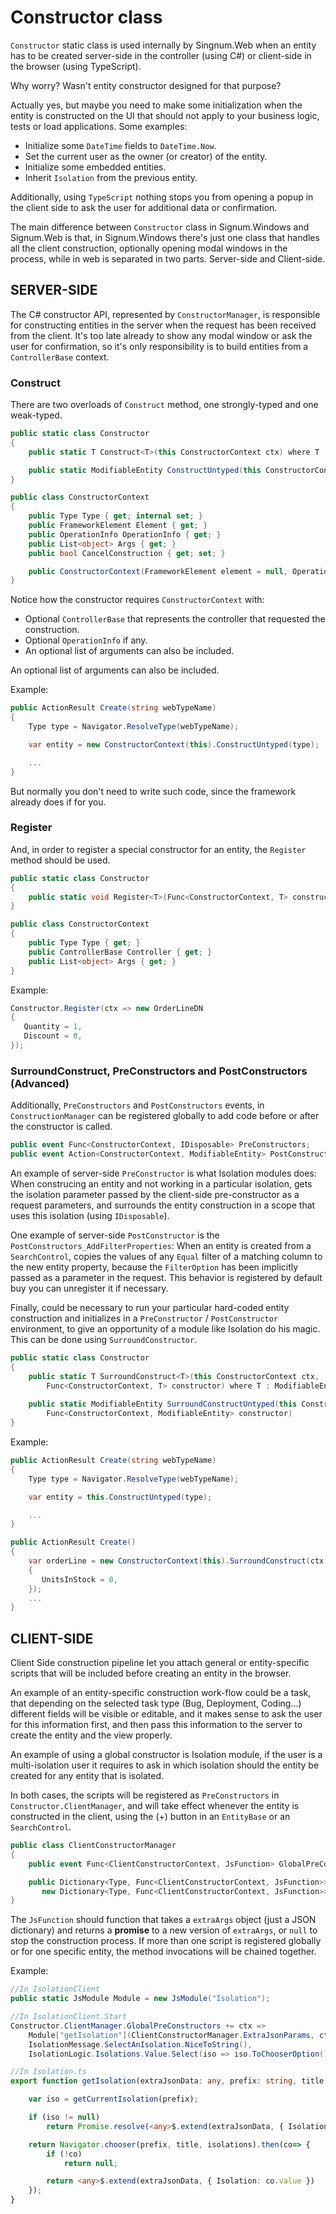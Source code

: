 # Constructor class

`Constructor` static class is used internally by Singnum.Web when an entity has to be created server-side in the controller (using C#) or client-side in the browser (using TypeScript). 

Why worry? Wasn't entity constructor designed for that purpose?

Actually yes, but maybe you need to make some initialization when the entity is constructed on the UI that should not apply to your business logic, tests or load applications. Some examples:

* Initialize some `DateTime` fields to `DateTime.Now`.
* Set the current user as the owner (or creator) of the entity.
* Initialize some embedded entities.
* Inherit `Isolation` from the previous entity. 

Additionally, using `TypeScript` nothing stops you from opening a popup in the client side to ask the user for additional data or confirmation.

The main difference between `Constructor` class in Signum.Windows and Signum.Web is that, in Signum.Windows there's just one class that handles all the client construction, optionally opening modal windows in the process, while in web is separated in two parts. Server-side and Client-side.


## SERVER-SIDE

The C# constructor API, represented by `ConstructorManager`, is responsible for constructing entities in the server when the request has been received from the client. It's too late already to show any modal window or ask the user for confirmation, so it's only responsibility is to build entities from a `ControllerBase` context. 

### Construct

There are two overloads of `Construct` method, one strongly-typed and one weak-typed.

```C#
public static class Constructor
{
    public static T Construct<T>(this ConstructorContext ctx) where T : ModifiableEntity

    public static ModifiableEntity ConstructUntyped(this ConstructorContext ctx, Type type)
}

public class ConstructorContext
{
    public Type Type { get; internal set; }
    public FrameworkElement Element { get; }
    public OperationInfo OperationInfo { get; }
    public List<object> Args { get; }
    public bool CancelConstruction { get; set; }

    public ConstructorContext(FrameworkElement element = null, OperationInfo operationInfo = null, List<object> args = null)
}
```

Notice how the constructor requires `ConstructorContext` with: 
* Optional `ControllerBase` that represents the controller that requested the construction.
* Optional `OperationInfo` if any.
* An optional list of arguments can also be included. 


An optional list of arguments can also be included. 

Example: 

```C#
public ActionResult Create(string webTypeName)
{
    Type type = Navigator.ResolveType(webTypeName);

    var entity = new ConstructorContext(this).ConstructUntyped(type);

    ...
}
```

But normally you don't need to write such code, since the framework already does if for you. 

### Register

And, in order to register a special constructor for an entity, the `Register` method should be used.

```C#
public static class Constructor
{ 
    public static void Register<T>(Func<ConstructorContext, T> constructor) where T:ModifiableEntity
}

public class ConstructorContext
{
    public Type Type { get; }
    public ControllerBase Controller { get; }
    public List<object> Args { get; }
}
```

Example: 

```C#
Constructor.Register(ctx => new OrderLineDN
{
   Quantity = 1, 
   Discount = 0,
}); 
```

### SurroundConstruct, PreConstructors and PostConstructors (Advanced)

Additionally, `PreConstructors` and `PostConstructors` events, in `ConstructionManager` can be registered globally to add code before or after the constructor is called. 

```C#
public event Func<ConstructorContext, IDisposable> PreConstructors;
public event Action<ConstructorContext, ModifiableEntity> PostConstructors;
```

An example of server-side `PreConstructor` is what Isolation modules does: When construcing an entity and not working in a particular isolation, gets the isolation parameter passed by the client-side pre-constructor as a request parameters, and surrounds the entity construction in a scope that uses this isolation (using `IDisposable`).

One example of server-side `PostConstructor` is the `PostConstructors_AddFilterProperties`: When an entity is created from a `SearchControl`, copies the values of any `Equal` filter of a matching column to the new entity property, because the `FilterOption` has been implicitly passed as a parameter in the request. This behavior is registered by default buy you can unregister it if necessary.

Finally, could be necessary to run your particular hard-coded entity construction and initializes in a `PreConstructor` / `PostConstructor` environment, to give an opportunity of a module like Isolation do his magic. This can be done using `SurroundConstructor`. 

```C#
public static class Constructor
{ 
    public static T SurroundConstruct<T>(this ConstructorContext ctx, 
		Func<ConstructorContext, T> constructor) where T : ModifiableEntity
    
    public static ModifiableEntity SurroundConstructUntyped(this ConstructorContext ctx, Type type, 	
		Func<ConstructorContext, ModifiableEntity> constructor)
}
```

Example: 

```C#
public ActionResult Create(string webTypeName)
{
    Type type = Navigator.ResolveType(webTypeName);

    var entity = this.ConstructUntyped(type);

    ...
}
```

```C#
public ActionResult Create()
{
    var orderLine = new ConstructorContext(this).SurroundConstruct(ctx => new ProductDN
	{
	   UnitsInStock = 0,
	});
    ...
}
```


## CLIENT-SIDE

Client Side construction pipeline let you attach general or entity-specific scripts that will be included before creating an entity in the browser. 

An example of an entity-specific construction work-flow could be a task, that depending on the selected task type (Bug, Deployment, Coding...) different fields will be visible or editable, and it makes sense to ask the user for this information first, and then pass this information to the server to create the entity and the view properly. 

An example of using a global constructor is Isolation module, if the user is a multi-isolation user it requires to ask in which isolation should the entity be created for any entity that is isolated. 

In both cases, the scripts will be registered as `PreConstructors` in `Constructor.ClientManager`, and will take effect whenever the entity is constructed in the client, using the (+) button in an `EntityBase` or an `SearchControl`. 

```C#
public class ClientConstructorManager
{
    public event Func<ClientConstructorContext, JsFunction> GlobalPreConstructors;

    public Dictionary<Type, Func<ClientConstructorContext, JsFunction>> PreConstructors = 
       new Dictionary<Type, Func<ClientConstructorContext, JsFunction>>();
}
```

The `JsFunction` should function that takes a `extraArgs` object (just a JSON dictionary) and returns a **promise** to a new version of `extraArgs`, or `null` to stop the construction process. If more than one script is registered globally or for one specific entity, the method invocations will be chained together. 

Example: 

```C#
//In IsolationClient
public static JsModule Module = new JsModule("Isolation");

//In IsolationClient.Start
Constructor.ClientManager.GlobalPreConstructors += ctx =>
    Module["getIsolation"](ClientConstructorManager.ExtraJsonParams, ctx.Prefix,
    IsolationMessage.SelectAnIsolation.NiceToString(), 
    IsolationLogic.Isolations.Value.Select(iso => iso.ToChooserOption()));
```

```TypeScript
//In Isolation.ts
export function getIsolation(extraJsonData: any, prefix: string, title: string, isolations: Navigator.ChooserOption[]) : Promise<any> {

    var iso = getCurrentIsolation(prefix);

    if (iso != null)
        return Promise.resolve(<any>$.extend(extraJsonData, { Isolation: iso }));

    return Navigator.chooser(prefix, title, isolations).then(co=> {
        if (!co)
            return null;

        return <any>$.extend(extraJsonData, { Isolation: co.value })
    });
}
```



  


